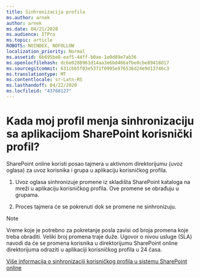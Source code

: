 ```yaml
---
title: Sinhronizacija profila
ms.author: arnek
author: arnek
ms.date: 04/21/2020
ms.audience: ITPro
ms.topic: article
ROBOTS: NOINDEX, NOFOLLOW
localization_priority: Normal
ms.assetid: 6b695be8-eaf5-44ff-b0ae-1e0d89e7ab36
ms.openlocfilehash: dc6e0280961d14aa3e6bd466afbe0cbe89418d17
ms.sourcegitcommit: 631cbb5f03e5371f0995e976536d24e9d13746c3
ms.translationtype: MT
ms.contentlocale: sr-Latn-RS
ms.lasthandoff: 04/22/2020
ms.locfileid: "43768127"
---
```

# <a name="when-do-my-profile-changes-sync-to-the-sharepoint-user-profile-application"></a>Kada moj profil menja sinhronizaciju sa aplikacijom SharePoint korisnički profil?

SharePoint online koristi posao tajmera u aktivnom direktorijumu (uvoz oglasa) za uvoz korisnika i grupa u aplikaciju korisničkog profila. 
  
1. Uvoz oglasa sinhronizuje promene iz skladišta SharePoint kataloga na mreži u aplikaciju korisničkog profila. Ove promene se obrađuju u grupama.
    
2. Proces tajmera će se pokrenuti dok se promene ne sinhronizuju.
    
> [!NOTE]
> Vreme koje je potrebno za pokretanje posla zavisi od broja promena koje treba obraditi. Veliki broj promena traje duže. Ugovor o nivou usluge (SLA) navodi da će se promena korisnika u direktorijumu SharePoint online direktorijuma odraziti u aplikaciji korisničkog profila u 24 časa. 
  
[Više informacija o sinhronizaciji korisničkog profila u sistemu SharePoint online](https://go.microsoft.com/fwlink/?linkid=875671)
  

